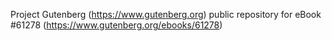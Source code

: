 Project Gutenberg (https://www.gutenberg.org) public repository for eBook #61278 (https://www.gutenberg.org/ebooks/61278)
